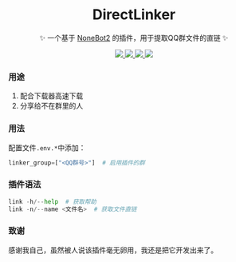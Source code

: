<div align="center">

  # DirectLinker
  
  ✨ 一个基于 [NoneBot2](https://github.com/nonebot/nonebot2) 的插件，用于提取QQ群文件的直链 ✨
  
</div>

<p align="center">
  
  <a href="https://github.com/ninthseason/nonebot-plugin-directlinker/blob/main/LICENSE">
    <img src="https://img.shields.io/badge/license-GPL3.0-informational">
  </a>
  
  <a href="https://github.com/nonebot/nonebot2">
    <img src="https://img.shields.io/badge/nonebot-v2-green">
  </a>
  
  <a href="https://github.com/Mrs4s/go-cqhttp">
    <img src="https://img.shields.io/badge/go--cqhttp-v1.0.0-red">
  </a>
  
  <a href="">
    <img src="https://img.shields.io/badge/release-v1.0-orange">
  </a>
  
</p>

### 用途

1. 配合下载器高速下载
2. 分享给不在群里的人

### 用法

配置文件`.env.*`中添加：

```python
linker_group=["<QQ群号>"]  # 启用插件的群
```

### 插件语法

```python
link -h/--help  # 获取帮助
link -n/--name <文件名>  # 获取文件直链
```

### 致谢

感谢我自己，虽然被人说该插件毫无卵用，我还是把它开发出来了。
